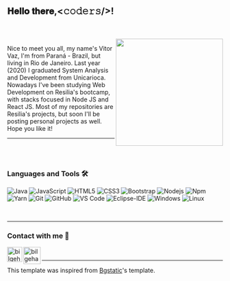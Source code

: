 <h2> 𝐇𝐞𝐥𝐥𝐨 𝐭𝐡𝐞𝐫𝐞,<𝚌𝚘𝚍𝚎𝚛𝚜/>!</h2>
<br>
<br>
<!--
**Vitor-Vaz/Vitor-Vaz** is a ✨ _special_ ✨ repository because its `README.md` (this file) appears on your GitHub profile.
- -->

<img align= "right" width= "250" src= "https://pa1.narvii.com/6580/8098c6e9207376889eeb0532d9f5a0723c4d73f5_hq.gif"/>

Nice to meet you all, my name's Vitor Vaz, I'm from Paraná - Brazil, but living in Rio de Janeiro. Last year (2020) I graduated System Analysis and Development from Unicarioca. Nowadays I've been studying Web Development on Resilia's bootcamp, with stacks focused in Node JS and React JS. Most of my repositories are Resilia's projects, but soon I'll be posting personal projects as well. Hope you like it!

---
<br>
<br>


### Languages and Tools 🛠 

![Java](https://img.shields.io/badge/-Java-bfbfbf?style=for-the-badge&logo=java&logoColor=e82c2f)
![JavaScript](https://img.shields.io/badge/-Javascript-black?style=for-the-badge&logo=javascript)
![HTML5](https://img.shields.io/badge/-HTML5-%23E44D27?style=for-the-badge&logo=html5&logoColor=ffffff)
![CSS3](https://img.shields.io/badge/-CSS3-%231572B6?style=for-the-badge&logo=css3)
![Bootstrap](https://img.shields.io/badge/-Bootstrap-563D7C?style=for-the-badge&logo=Bootstrap&logoColor=ffffff)
![Nodejs](https://img.shields.io/badge/-Nodejs-339933?style=for-the-badge&logo=Node.js&logoColor=ffffff)
![Npm](https://img.shields.io/badge/-npm-CB3837?style=for-the-badge&logo=npm)
![Yarn](https://img.shields.io/badge/-Yarn-ffffff?style=for-the-badge&logo=yarn&logoColor=2188b6)
![Git](https://img.shields.io/badge/-Git-%23F05032?style=for-the-badge&logo=git&logoColor=%23ffffff)
![GitHub](https://img.shields.io/badge/-GitHub-181717?style=for-the-badge&logo=github)
![VS Code](http://img.shields.io/badge/-VS%20Code-007ACC?style=for-the-badge&logo=visual-studio-code&logoColor=ffffff)
![Eclipse-IDE](http://img.shields.io/badge/-Eclipse-2C2255?style=for-the-badge&logo=eclipse&logoColor=ffffff)
![Windows](http://img.shields.io/badge/-Windows-0078D6?style=for-the-badge&logo=windows&logoColor=ffffff)
![Linux](https://img.shields.io/badge/-Linux-d9d7d7?style=for-the-badge&logo=Linux&logoColor=black)


<br>

---

### Contact with me 📝

[<img align="left" alt="bilgehangecici | LinkedIn" width="35px" src="https://i.pinimg.com/originals/de/b4/6f/deb46f02a59e3b3a2aa58fac16290d63.gif" />][linkedin]
[<img align="left" alt="bilgehangecici | Instagram" width="40px" src="https://thumbs.gfycat.com/OrnateOrneryFoal-max-1mb.gif" />][instagram]

<br>

---

This template was inspired from [Bgstatic](https://github.com/Bgstatic)'s template.
 



[instagram]: https://www.instagram.com/vitor.vaz/
[linkedin]: https://www.linkedin.com/in/vitor-vaz-andrade/
